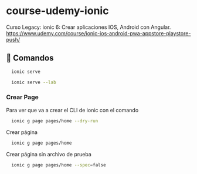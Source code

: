 # course-udemy-ionic

Curso Legacy: ionic 6: Crear aplicaciones IOS, Android con Angular.
https://www.udemy.com/course/ionic-ios-android-pwa-appstore-playstore-push/

## 🚀 Comandos

```bash
  ionic serve

  ionic serve --lab
```

### Crear Page

Para ver que va a crear el CLI de ionic con el comando

```bash
  ionic g page pages/home --dry-run
```

Crear página

```bash
  ionic g page pages/home

```

Crear página sin archivo de prueba

```bash
  ionic g page pages/home --spec=false

```
